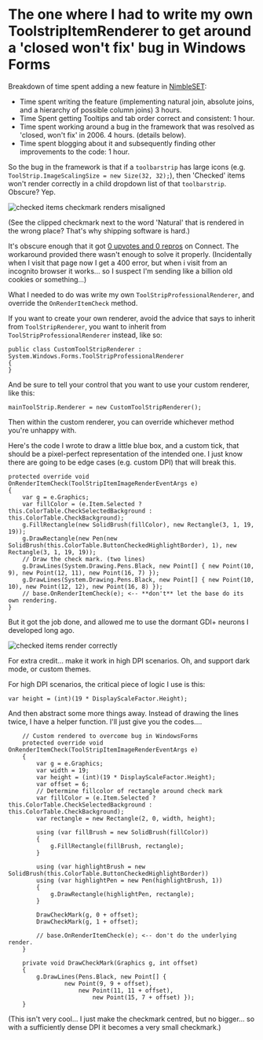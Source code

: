 ﻿# The one where I had to write my own ToolstripItemRenderer to get around a 'closed won't fix' bug in Windows Forms

Breakdown of time spent adding a new feature in [NimbleSET](http://nimbletext.com/SET/About/):

* Time spent writing the feature (implementing natural join, absolute joins, and a hierarchy of possible column joins) 3 hours.
* Time Spent getting Tooltips and tab order correct and consistent: 1 hour.
* Time spent working around a bug in the framework that was resolved as 'closed, won't fix' in 2006. 4 hours. (details below).
* Time spent blogging about it and subsequently finding other improvements to the code: 1 hour.

So the bug in the framework is that if a `toolbarstrip` has large icons (e.g. `ToolStrip.ImageScalingSize = new Size(32, 32);`), then 'Checked' items won't render correctly in a child dropdown list of that `toolbarstrip`. Obscure? Yep.

![checked items checkmark renders misaligned](toolstrip_renderer_checkitem_wrong.png)

(See the clipped checkmark next to the word 'Natural' that is rendered in the wrong place? That's why shipping software is hard.)

It's obscure enough that it got [0 upvotes and 0 repros](https://connect.microsoft.com/VisualStudio/feedback/details/196480/toolstrip-dropdown-buttons-scale-images-checkboxes-incorrectly-with-toolstrip-imagescalingsize-32x32) on Connect. The workaround provided there wasn't enough to solve it properly. (Incidentally when I visit that page now I get a 400 error, but when i visit from an incognito browser it works... so I suspect I'm sending like a billion old cookies or something...)

What I needed to do was write my own `ToolStripProfessionalRenderer`, and override the `OnRenderItemCheck` method.

If you want to create your own renderer, avoid the advice that says to inherit from `ToolStripRenderer`, you want to inherit from `ToolStripProfessionalRenderer` instead, like so:

    public class CustomToolStripRenderer : System.Windows.Forms.ToolStripProfessionalRenderer
    {
    }

And be sure to tell your control that you want to use your custom renderer, like this:

    mainToolStrip.Renderer = new CustomToolStripRenderer();

Then within the custom renderer, you can override whichever method you're unhappy with.

Here's the code I wrote to draw a little blue box, and a custom tick, that should be a pixel-perfect representation of the intended one. I just know there are going to be edge cases (e.g. custom DPI) that will break this.

    protected override void OnRenderItemCheck(ToolStripItemImageRenderEventArgs e)
    {
        var g = e.Graphics;
        var fillColor = (e.Item.Selected ? this.ColorTable.CheckSelectedBackground : this.ColorTable.CheckBackground);
        g.FillRectangle(new SolidBrush(fillColor), new Rectangle(3, 1, 19, 19));
        g.DrawRectangle(new Pen(new SolidBrush(this.ColorTable.ButtonCheckedHighlightBorder), 1), new Rectangle(3, 1, 19, 19));
        // Draw the check mark. (two lines)
        g.DrawLines(System.Drawing.Pens.Black, new Point[] { new Point(10, 9), new Point(12, 11), new Point(16, 7) });
        g.DrawLines(System.Drawing.Pens.Black, new Point[] { new Point(10, 10), new Point(12, 12), new Point(16, 8) });
        // base.OnRenderItemCheck(e); <-- **don't** let the base do its own rendering.
    }

But it got the job done, and allowed me to use the dormant GDI+ neurons I developed long ago.

![checked items render correctly](toolstrip_renderer_checkitem_right.png)

For extra credit... make it work in high DPI scenarios. Oh, and support dark mode, or custom themes.

For high DPI scenarios, the critical piece of logic I use is this:

	var height = (int)(19 * DisplayScaleFactor.Height);

And then abstract some more things away. Instead of drawing the lines twice, I have a helper function. I'll just give you the codes....

        // Custom rendered to overcome bug in WindowsForms
        protected override void OnRenderItemCheck(ToolStripItemImageRenderEventArgs e)
        {
            var g = e.Graphics;
            var width = 19;
            var height = (int)(19 * DisplayScaleFactor.Height);
            var offset = 6;
            // Determine fillcolor of rectangle around check mark
            var fillColor = (e.Item.Selected ? this.ColorTable.CheckSelectedBackground : this.ColorTable.CheckBackground);
            var rectangle = new Rectangle(2, 0, width, height);

            using (var fillBrush = new SolidBrush(fillColor))
            {
                g.FillRectangle(fillBrush, rectangle);
            }

            using (var highlightBrush = new SolidBrush(this.ColorTable.ButtonCheckedHighlightBorder))
            using (var highlightPen = new Pen(highlightBrush, 1))
            {
                g.DrawRectangle(highlightPen, rectangle);
            }

            DrawCheckMark(g, 0 + offset);
            DrawCheckMark(g, 1 + offset);

            // base.OnRenderItemCheck(e); <-- don't do the underlying render.
        }

        private void DrawCheckMark(Graphics g, int offset)
        {
            g.DrawLines(Pens.Black, new Point[] {
                    new Point(9, 9 + offset),
                        new Point(11, 11 + offset),
                            new Point(15, 7 + offset) });
        }

(This isn't very cool... I just make the checkmark centred, but no bigger... so with a sufficiently dense DPI it becomes a very small checkmark.)
